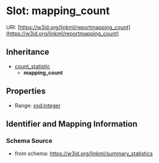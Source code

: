 # Slot: mapping_count

URI: [https://w3id.org/linkml/reportmapping_count](https://w3id.org/linkml/reportmapping_count)




## Inheritance

* [count_statistic](count_statistic.md)
    * **mapping_count**



## Properties

 * Range: [xsd:integer](http://www.w3.org/2001/XMLSchema#integer)



## Identifier and Mapping Information







### Schema Source


* from schema: https://w3id.org/linkml/summary_statistics



